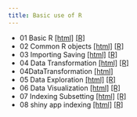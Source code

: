 ```yaml
---
title: Basic use of R
---
```


 * 01 Basic R [[html]](/demo/basic-use-of-r/01_Basic_R.html)  [[R]](/demo/basic-use-of-r/01_Basic_R.R)
* 02 Common R objects [[html]](/demo/basic-use-of-r/02_Common_R_objects.html)  [[R]](/demo/basic-use-of-r/02_Common_R_objects.R)
* 03 Importing Saving [[html]](/demo/basic-use-of-r/03_Importing_Saving.html)  [[R]](/demo/basic-use-of-r/03_Importing_Saving.R)
* 04 Data Transformation [[html]](/demo/basic-use-of-r/04_Data_Transformation.html)  [[R]](/demo/basic-use-of-r/04_Data_Transformation.R)
* 04DataTransformation [[html]](/demo/basic-use-of-r/04DataTransformation.html)
* 05 Data Exploration [[html]](/demo/basic-use-of-r/05_Data_Exploration.html)  [[R]](/demo/basic-use-of-r/05_Data_Exploration.R)
* 06 Data Visualization [[html]](/demo/basic-use-of-r/06_Data_Visualization.html)  [[R]](/demo/basic-use-of-r/06_Data_Visualization.R)
* 07 Indexing Subsetting [[html]](/demo/basic-use-of-r/07_Indexing_Subsetting.html)  [[R]](/demo/basic-use-of-r/07_Indexing_Subsetting.R)
* 08 shiny app indexing [[html]](/demo/basic-use-of-r/08_shiny_app_indexing.html)  [[R]](/demo/basic-use-of-r/08_shiny_app_indexing.R)